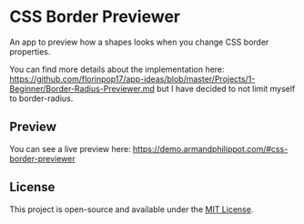 # CSS Border Previewer

An app to preview how a shapes looks when you change CSS border properties.

You can find more details about the implementation here: https://github.com/florinpop17/app-ideas/blob/master/Projects/1-Beginner/Border-Radius-Previewer.md but I have decided to not limit myself to border-radius.

## Preview

You can see a live preview here: https://demo.armandphilippot.com/#css-border-previewer

## License

This project is open-source and available under the [MIT License](../LICENSE).
